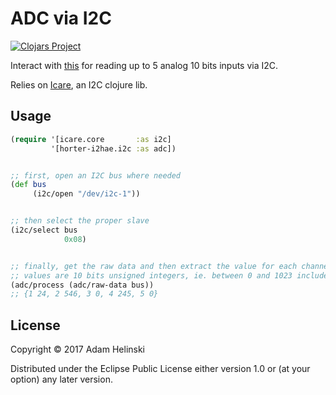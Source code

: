 # ADC via I2C

[![Clojars Project](https://img.shields.io/clojars/v/dvlopt/horter-i2hae.svg)](https://clojars.org/dvlopt/horter-i2hae)

Interact with [this](https://www.horter-shop.de/en/i2c-din-rail-modules/172-kit-i2c-analog-input-module-5-channel-10-bit-4260404260745.html)
for reading up to 5 analog 10 bits inputs via I2C.

Relies on [Icare](https://github.com/dvlopt/icare), an I2C clojure lib.

## Usage

```clj
(require '[icare.core       :as i2c]
         '[horter-i2hae.i2c :as adc])


;; first, open an I2C bus where needed
(def bus
     (i2c/open "/dev/i2c-1"))


;; then select the proper slave
(i2c/select bus
            0x08)


;; finally, get the raw data and then extract the value for each channel
;; values are 10 bits unsigned integers, ie. between 0 and 1023 included
(adc/process (adc/raw-data bus))
;; {1 24, 2 546, 3 0, 4 245, 5 0}
```

## License

Copyright © 2017 Adam Helinski

Distributed under the Eclipse Public License either version 1.0 or (at
your option) any later version.
